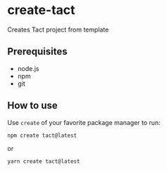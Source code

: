 # create-tact

Creates Tact project from template

## Prerequisites

- node.js
- npm
- git

## How to use

Use `create` of your favorite package manager to run:

```shell
npm create tact@latest
```

or

```shell
yarn create tact@latest
```
